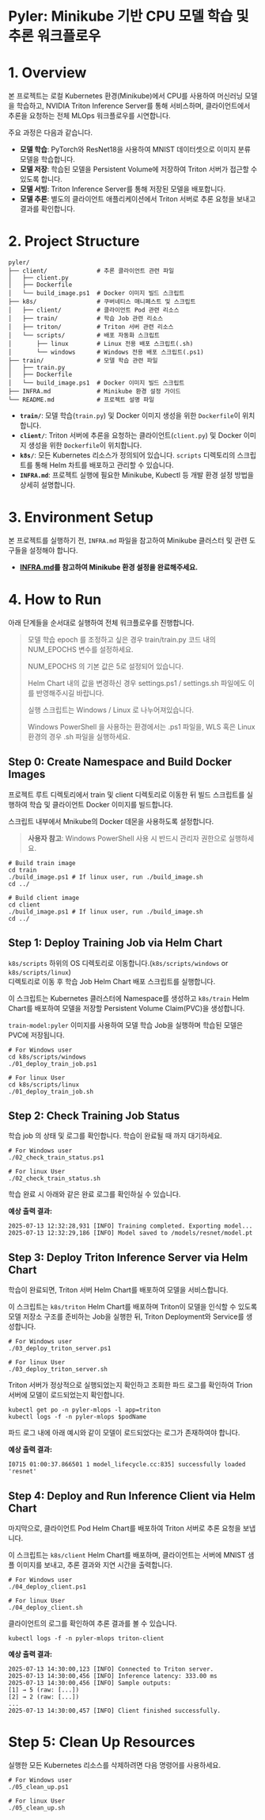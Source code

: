 # Pyler: Minikube 기반 CPU 모델 학습 및 추론 워크플로우

# 1. Overview

본 프로젝트는 로컬 Kubernetes 환경(Minikube)에서 CPU를 사용하여 머신러닝 모델을 학습하고, NVIDIA Triton Inference Server를 통해 서비스하며, 클라이언트에서 추론을 요청하는 전체 MLOps 워크플로우를 시연합니다.

주요 과정은 다음과 같습니다.
- **모델 학습**: PyTorch와 ResNet18을 사용하여 MNIST 데이터셋으로 이미지 분류 모델을 학습합니다.
- **모델 저장**: 학습된 모델을 Persistent Volume에 저장하여 Triton 서버가 접근할 수 있도록 합니다.
- **모델 서빙**: Triton Inference Server를 통해 저장된 모델을 배포합니다.
- **모델 추론**: 별도의 클라이언트 애플리케이션에서 Triton 서버로 추론 요청을 보내고 결과를 확인합니다.

# 2. Project Structure

```
pyler/
├── client/              # 추론 클라이언트 관련 파일
│   ├── client.py
│   ├── Dockerfile
│   └── build_image.ps1  # Docker 이미지 빌드 스크립트
├── k8s/                 # 쿠버네티스 매니페스트 및 스크립트
│   ├── client/          # 클라이언트 Pod 관련 리소스
│   ├── train/           # 학습 Job 관련 리소스
│   ├── triton/          # Triton 서버 관련 리소스
│   └── scripts/         # 배포 자동화 스크립트
│       ├── linux        # Linux 전용 배포 스크립트(.sh)
│       └── windows      # Windows 전용 배포 스크립트(.ps1)
├── train/               # 모델 학습 관련 파일
│   ├── train.py
│   ├── Dockerfile
│   └── build_image.ps1  # Docker 이미지 빌드 스크립트
├── INFRA.md             # Minikube 환경 설정 가이드
└── README.md            # 프로젝트 설명 파일
```

- **`train/`**: 모델 학습(`train.py`) 및 Docker 이미지 생성을 위한 `Dockerfile`이 위치합니다.
- **`client/`**: Triton 서버에 추론을 요청하는 클라이언트(`client.py`) 및 Docker 이미지 생성을 위한 `Dockerfile`이 위치합니다.
- **`k8s/`**: 모든 Kubernetes 리소스가 정의되어 있습니다. `scripts` 디렉토리의 스크립트를 통해 Helm 차트를 배포하고 관리할 수 있습니다.
- **`INFRA.md`**: 프로젝트 실행에 필요한 Minikube, Kubectl 등 개발 환경 설정 방법을 상세히 설명합니다.

# 3. Environment Setup

본 프로젝트를 실행하기 전, `INFRA.md` 파일을 참고하여 Minikube 클러스터 및 관련 도구들을 설정해야 합니다.

- **[INFRA.md](./INFRA.md)를 참고하여 Minikube 환경 설정을 완료해주세요.**

# 4. How to Run

아래 단계들을 순서대로 실행하여 전체 워크플로우를 진행합니다.

> 모델 학습 epoch 를 조정하고 싶은 경우 train/train.py 코드 내의 NUM_EPOCHS 변수를 설정하세요.
>
> NUM_EPOCHS 의 기본 값은 5로 설정되어 있습니다.
> 
> Helm Chart 내의 값을 변경하신 경우 settings.ps1 / settings.sh 파일에도 이를 반영해주시길 바랍니다.
> 
> 실행 스크립트는 Windows / Linux 로 나누어져있습니다.
> 
> Windows PowerShell 을 사용하는 환경에서는 .ps1 파일을, WLS 혹은 Linux 환경의 경우 .sh 파일을 실행하세요.

## Step 0: Create Namespace and Build Docker Images

프로젝트 루트 디렉토리에서 train 및 client 디렉토리로 이동한 뒤 빌드 스크립트를 실행하여 학습 및 클라이언트 Docker 이미지를 빌드합니다.

스크립트 내부에서 Mnikube의 Docker 데몬을 사용하도록 설정합니다.
> **사용자 참고**: Windows PowerShell 사용 시 반드시 관리자 권한으로 실행하세요.

```shell
# Build train image
cd train
./build_image.ps1 # If linux user, run ./build_image.sh
cd ../

# Build client image
cd client
./build_image.ps1 # If linux user, run ./build_image.sh
cd ../
```


## Step 1: Deploy Training Job via Helm Chart

`k8s/scripts` 하위의 OS 디렉토리로 이동합니다.(`k8s/scripts/windows` or `k8s/scripts/linux`)  
디렉토리로 이동 후 학습 Job Helm Chart 배포 스크립트를 실행합니다. 

이 스크립트는 Kubernetes 클러스터에 Namespace를 생성하고 `k8s/train` Helm Chart를 배포하여 모델을 저장할 Persistent Volume Claim(PVC)을 생성합니다.

`train-model:pyler` 이미지를 사용하여 모델 학습 Job을 실행하며 학습된 모델은 PVC에 저장됩니다.

```shell
# For Windows user
cd k8s/scripts/windows 
./01_deploy_train_job.ps1

# For linux User 
cd k8s/scripts/linux 
./01_deploy_train_job.sh
```


## Step 2: Check Training Job Status

학습 job 의 상태 및 로그를 확인합니다. 학습이 완료될 때 까지 대기하세요.

```shell
# For Windows user
./02_check_train_status.ps1

# For linux User 
./02_check_train_status.sh
```

학습 완료 시 아래와 같은 완료 로그를 확인하실 수 있습니다.

**예상 출력 결과:**
```commandline
2025-07-13 12:32:28,931 [INFO] Training completed. Exporting model...
2025-07-13 12:32:29,186 [INFO] Model saved to /models/resnet/model.pt
```


## Step 3: Deploy Triton Inference Server via Helm Chart

학습이 완료되면, Triton 서버 Helm Chart를 배포하여 모델을 서비스합니다. 

이 스크립트는 `k8s/triton` Helm Chart를 배포하며 Triton이 모델을 인식할 수 있도록 모델 저장소 구조를 준비하는 Job을 실행한 뒤, Triton Deployment와 Service를 생성합니다.

```shell
# For Windows user
./03_deploy_triton_server.ps1

# For linux User 
./03_deploy_triton_server.sh
```

Triton 서버가 정상적으로 실행되었는지 확인하고 조회한 파드 로그를 확인하여 Trion 서버에 모델이 로드되었는지 확인합니다.
```shell
kubectl get po -n pyler-mlops -l app=triton
kubectl logs -f -n pyler-mlops $podName  
```

파드 로그 내에 아래 예시와 같이 모델이 로드되었다는 로그가 존재하여야 합니다.

**예상 출력 결과:**
```
I0715 01:00:37.866501 1 model_lifecycle.cc:835] successfully loaded 'resnet'
```


## Step 4: Deploy and Run Inference Client via Helm Chart

마지막으로, 클라이언트 Pod Helm Chart를 배포하여 Triton 서버로 추론 요청을 보냅니다. 

이 스크립트는 `k8s/client` Helm Chart를 배포하며, 클라이언트는 서버에 MNIST 샘플 이미지를 보내고, 추론 결과와 지연 시간을 출력합니다.

```shell
# For Windows user
./04_deploy_client.ps1

# For linux User 
./04_deploy_client.sh
```

클라이언트의 로그를 확인하여 추론 결과를 볼 수 있습니다.
```shell
kubectl logs -f -n pyler-mlops triton-client
```

**예상 출력 결과:**
```
2025-07-13 14:30:00,123 [INFO] Connected to Triton server.
2025-07-13 14:30:00,456 [INFO] Inference latency: 333.00 ms
2025-07-13 14:30:00,456 [INFO] Sample outputs:
[1] → 5 (raw: [...])
[2] → 2 (raw: [...])
...
2025-07-13 14:30:00,457 [INFO] Client finished successfully.
```

# Step 5: Clean Up Resources

실행한 모든 Kubernetes 리소스를 삭제하려면 다음 명령어를 사용하세요.

```shell
# For Windows user
./05_clean_up.ps1

# For linux User 
./05_clean_up.sh
```
